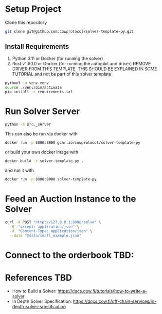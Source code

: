 # Setup Project

Clone this repository

```sh
git clone git@github.com:cowprotocol/solver-template-py.git
```

## Install Requirements

1. Python 3.11 or Docker (for running the solver)
2. Rust v1.60.0 or Docker (for running the autopilot and driver) REMOVE DRIVER FROM THIS TEMPLATE. THIS SHOULD BE EXPLAINED IN SOME TUTORIAL and not be part of this solver template

```sh
python3 -m venv venv
source ./venv/bin/activate
pip install -r requirements.txt
```

# Run Solver Server

```sh
python -m src._server
```

This can also be run via docker with

```sh
docker run -p 8000:8000 gchr.io/cowprotocol/solver-template-py
```

or build your own docker image with

```sh
docker build -t solver-template-py .
```

and run it with
```sh
docker run -p 8000:8000 solver-template-py
```

# Feed an Auction Instance to the Solver

```sh
curl -X POST "http://127.0.0.1:8000/solve" \
  -H  "accept: application/json" \
  -H  "Content-Type: application/json" \
  --data "@data/small_example.json"
```

# Connect to the orderbook TBD:

# References TBD

- How to Build a Solver: https://docs.cow.fi/tutorials/how-to-write-a-solver
- In Depth Solver
  Specification: https://docs.cow.fi/off-chain-services/in-depth-solver-specification
